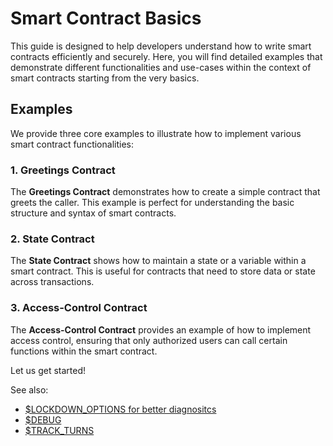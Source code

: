 # Smart Contract Basics

This guide is designed to help developers understand how to write smart contracts efficiently and securely. Here, you will find detailed examples that demonstrate different functionalities and use-cases within the context of smart contracts starting from the very basics.

## Examples

We provide three core examples to illustrate how to implement various smart contract functionalities:

### 1. Greetings Contract
The **Greetings Contract** demonstrates how to create a simple contract that greets the caller. This example is perfect for understanding the basic structure and syntax of smart contracts.

### 2. State Contract
The **State Contract** shows how to maintain a state or a variable within a smart contract. This is useful for contracts that need to store data or state across transactions.

### 3. Access-Control Contract
The **Access-Control Contract** provides an example of how to implement access control, ensuring that only authorized users can call certain functions within the smart contract.


Let us get started!

See also:

- [\$LOCKDOWN_OPTIONS for better diagnositcs](https://github.com/Agoric/agoric-sdk/wiki/Developing-with-better-error-diagnostics)
- [\$DEBUG](https://github.com/Agoric/agoric-sdk/blob/master/docs/env.md#debug)
- [\$TRACK_TURNS](https://github.com/Agoric/agoric-sdk/blob/master/docs/env.md#track_turns)
